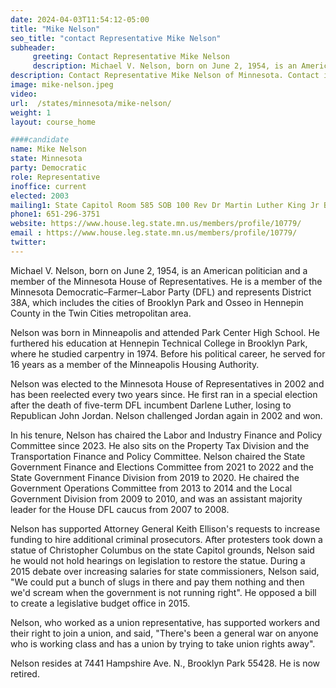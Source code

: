 ```yaml
---
date: 2024-04-03T11:54:12-05:00
title: "Mike Nelson"
seo_title: "contact Representative Mike Nelson"
subheader:
     greeting: Contact Representative Mike Nelson
     description: Michael V. Nelson, born on June 2, 1954, is an American politician and a member of the Minnesota House of Representatives. He is a member of the Minnesota Democratic–Farmer–Labor Party (DFL) and represents District 38A, which includes the cities of Brooklyn Park and Osseo in Hennepin County in the Twin Cities metropolitan area.
description: Contact Representative Mike Nelson of Minnesota. Contact information for Mike Nelson includes email address, phone number, and mailing address.
image: mike-nelson.jpeg
video:
url:  /states/minnesota/mike-nelson/
weight: 1
layout: course_home

####candidate
name: Mike Nelson
state: Minnesota
party: Democratic
role: Representative
inoffice: current
elected: 2003
mailing1: State Capitol Room 585 SOB 100 Rev Dr Martin Luther King Jr Blvd St. Paul, MN 55155-1298
phone1: 651-296-3751
website: https://www.house.leg.state.mn.us/members/profile/10779/
email : https://www.house.leg.state.mn.us/members/profile/10779/
twitter:
---
```


Michael V. Nelson, born on June 2, 1954, is an American politician and a member of the Minnesota House of Representatives. He is a member of the Minnesota Democratic–Farmer–Labor Party (DFL) and represents District 38A, which includes the cities of Brooklyn Park and Osseo in Hennepin County in the Twin Cities metropolitan area.

Nelson was born in Minneapolis and attended Park Center High School. He furthered his education at Hennepin Technical College in Brooklyn Park, where he studied carpentry in 1974. Before his political career, he served for 16 years as a member of the Minneapolis Housing Authority.

Nelson was elected to the Minnesota House of Representatives in 2002 and has been reelected every two years since. He first ran in a special election after the death of five-term DFL incumbent Darlene Luther, losing to Republican John Jordan. Nelson challenged Jordan again in 2002 and won.

In his tenure, Nelson has chaired the Labor and Industry Finance and Policy Committee since 2023. He also sits on the Property Tax Division and the Transportation Finance and Policy Committee. Nelson chaired the State Government Finance and Elections Committee from 2021 to 2022 and the State Government Finance Division from 2019 to 2020. He chaired the Government Operations Committee from 2013 to 2014 and the Local Government Division from 2009 to 2010, and was an assistant majority leader for the House DFL caucus from 2007 to 2008.

Nelson has supported Attorney General Keith Ellison's requests to increase funding to hire additional criminal prosecutors. After protesters took down a statue of Christopher Columbus on the state Capitol grounds, Nelson said he would not hold hearings on legislation to restore the statue. During a 2015 debate over increasing salaries for state commissioners, Nelson said, "We could put a bunch of slugs in there and pay them nothing and then we'd scream when the government is not running right". He opposed a bill to create a legislative budget office in 2015.

Nelson, who worked as a union representative, has supported workers and their right to join a union, and said, "There's been a general war on anyone who is working class and has a union by trying to take union rights away".

Nelson resides at 7441 Hampshire Ave. N., Brooklyn Park 55428. He is now retired.
